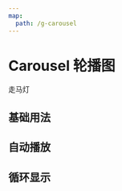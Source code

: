 ```yaml
---
map:
  path: /g-carousel
---
```


# Carousel 轮播图

走马灯

## 基础用法

<demo src="./demo/basic.vue"></demo>

## 自动播放

<demo src="./demo/autoplay.vue"></demo>

## 循环显示

<demo src="./demo/loop.vue"></demo>
